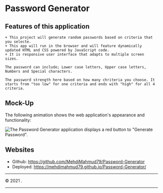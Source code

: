 # Password Generator

## Features of this application
```
+ This project will generate random passwords based on criteria that you selecte. 
+ This app will run in the browser and will feature dynamically updated HTML and CSS powered by JavaScript code.
+ It is responsive user interface that adapts to multiple screen sizes.

The password can include; Lower case letters, Upper case letters, Numbers and Special characters. 
```

```
The password strength here based on how many chriteria you choose. It starts from "too low" for one criteria and ends with "high" for all 4 criteria.
```

## Mock-Up

The following animation shows the web application's appearance and functionality:

![The Password Generator application displays a red button to "Generate Password".](./assets/screen.gif)

## Websites
* Github: https://github.com/MehdiMahmud79/Password-Generator
* Deployed: https://mehdimahmud79.github.io/Password-Generator/

- - -
© 2021 .
- - -
